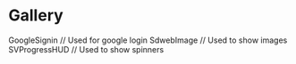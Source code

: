 # Gallery

GoogleSignin // Used for google login
SdwebImage // Used to show images
SVProgressHUD // Used to show spinners
